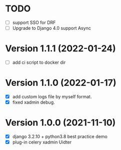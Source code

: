 # TODO 
- [ ] support SSO for DRF
- [ ] Upgrade to Django 4.0 support Async

# Version 1.1.1 (2022-01-24)
- [ ] add ci script to docker dir

# Version 1.1.0 (2022-01-17)
- [x] add custom logs file by myself format.
- [x] fixed xadmin debug.

# Version 1.0.0 (2021-11-10)
- [x] django 3.2.10 + python3.8 best practice demo
- [x] plug-in celery xadmin Uidter
